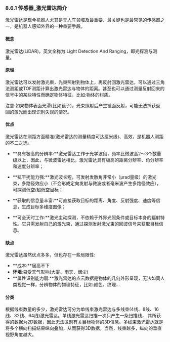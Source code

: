 ### 8.6.1 传感器\_激光雷达简介

激光雷达是现今机器人尤其是无人车领域及最重要、最关键也是最常见的传感器之一，是机器人感知外界的一种重要手段。

#### 概念

激光雷达\(LiDAR\)，英文全称为:Light Detection And Ranging，即光探测与测量。

#### 原理

激光雷达可以发射激光束，光束照射到物体上，再反射回激光雷达，可以通过三角法测距或TOF测距计算出激光雷达与物体的距离。甚至也可以通过测量反射回来的信号中的某些特性而确定物体特征，比如:物体的材质。

注意:如果物体表面光滑\(比如镜子\)，光束照射后产生镜面反射，可能无法捕获返回的激光而出现识别失误的情况。

#### 优点

激光雷达在测距方面精准\(激光雷达的测量精度可达厘米级\)、高效，是机器人测距的不二之选。

* **具有极高的分辨率:**激光雷达工作于光学波段，频率比微波高2～3个数量级以上，因此，与微波雷达相比，激光雷达具有极高的距离分辨率、角分辨率和速度分辨率；

* **抗干扰能力强:**激光波长短，可发射发散角非常小（μrad量级）的激光束，多路径效应小（不会形成定向发射与微波或者毫米波产生多路径效应），可探测低空/超低空目标；

* **获取的信息量丰富:**可直接获取目标的距离、角度、反射强度、速度等信息，生成目标多维度图像；

* **可全天时工作:**激光主动探测，不依赖于外界光照条件或目标本身的辐射特性。它只需发射自己的激光束，通过探测发射激光束的回波信号来获取目标信息。

#### 缺点

激光雷达虽然优点多多，但也存在一些局限性:

* **成本:**居高不下
* **环境**:易受天气影响\(大雾、雨天、烟尘\)
* **属性识别能力弱:**激光雷达的点云数据是物体的几何外形呈现，无法如同人类视觉一样，分辨物体的物理特征，比如:颜色、纹理...

#### 分类

根据线束数量的多少，激光雷达可分为单线束激光雷达与多线束\(4线、8线、16线、32线、64线\)激光雷达。单线激光雷达扫描一次只产生一条扫描线， 其所获得的数据为2D数据，因此无法区别有关目标物体的3D信息。多线束激光雷达就是将多个横向扫描结果纵向叠加，从而获得3D数据，当然，线束越多，纵向的垂直视野角度越大。

